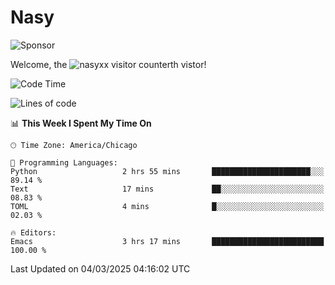 # Nasy

<!--
<p align="center">
<img height="200" src="https://github-readme-stats.vercel.app/api?username=nasyxx&count_private=true&show_icons=true&theme=dracula&include_all_commits=true"/>
<img height="200" src="https://github-readme-stats.vercel.app/api/top-langs/?username=nasyxx&theme=dracula&hide=html,jupyter+notebook&count_private=true&show_icons=true"/>
</p>

  
----------------
-->

![Sponsor](https://img.shields.io/static/v1.svg?label=Sponsor&message=%E2%9D%A4&logo=GitHub&style=flat&color=pink)
 
Welcome, the ![nasyxx visitor counter](https://count.getloli.com/get/@nasyxx?theme=rule34)th vistor!
 
<!--START_SECTION:waka-->
![Code Time](http://img.shields.io/badge/Code%20Time-4%2C736%20hrs%2050%20mins-blue)

![Lines of code](https://img.shields.io/badge/From%20Hello%20World%20I%27ve%20Written-6.3%20million%20lines%20of%20code-blue)

📊 **This Week I Spent My Time On** 

```text
🕑︎ Time Zone: America/Chicago

💬 Programming Languages: 
Python                   2 hrs 55 mins       ██████████████████████░░░   89.14 % 
Text                     17 mins             ██░░░░░░░░░░░░░░░░░░░░░░░   08.83 % 
TOML                     4 mins              █░░░░░░░░░░░░░░░░░░░░░░░░   02.03 % 

🔥 Editors: 
Emacs                    3 hrs 17 mins       █████████████████████████   100.00 % 
```


 Last Updated on 04/03/2025 04:16:02 UTC
<!--END_SECTION:waka-->

<!-- ![visitors](https://visitor-badge.laobi.icu/badge?page_id=nasyxx.nasyxx) -->
